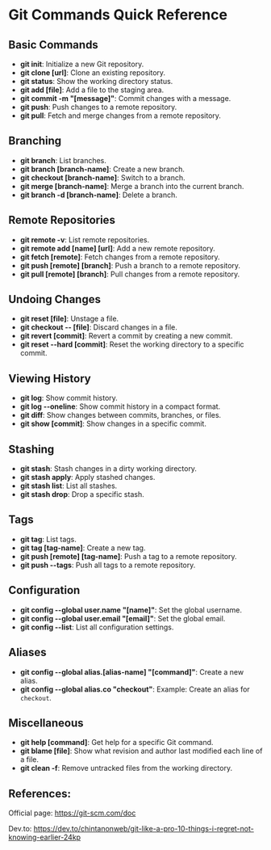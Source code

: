 # Git Commands Quick Reference

## Basic Commands
- **git init**: Initialize a new Git repository.
- **git clone [url]**: Clone an existing repository.
- **git status**: Show the working directory status.
- **git add [file]**: Add a file to the staging area.
- **git commit -m "[message]"**: Commit changes with a message.
- **git push**: Push changes to a remote repository.
- **git pull**: Fetch and merge changes from a remote repository.

## Branching
- **git branch**: List branches.
- **git branch [branch-name]**: Create a new branch.
- **git checkout [branch-name]**: Switch to a branch.
- **git merge [branch-name]**: Merge a branch into the current branch.
- **git branch -d [branch-name]**: Delete a branch.

## Remote Repositories
- **git remote -v**: List remote repositories.
- **git remote add [name] [url]**: Add a new remote repository.
- **git fetch [remote]**: Fetch changes from a remote repository.
- **git push [remote] [branch]**: Push a branch to a remote repository.
- **git pull [remote] [branch]**: Pull changes from a remote repository.

## Undoing Changes
- **git reset [file]**: Unstage a file.
- **git checkout -- [file]**: Discard changes in a file.
- **git revert [commit]**: Revert a commit by creating a new commit.
- **git reset --hard [commit]**: Reset the working directory to a specific commit.

## Viewing History
- **git log**: Show commit history.
- **git log --oneline**: Show commit history in a compact format.
- **git diff**: Show changes between commits, branches, or files.
- **git show [commit]**: Show changes in a specific commit.

## Stashing
- **git stash**: Stash changes in a dirty working directory.
- **git stash apply**: Apply stashed changes.
- **git stash list**: List all stashes.
- **git stash drop**: Drop a specific stash.

## Tags
- **git tag**: List tags.
- **git tag [tag-name]**: Create a new tag.
- **git push [remote] [tag-name]**: Push a tag to a remote repository.
- **git push --tags**: Push all tags to a remote repository.

## Configuration
- **git config --global user.name "[name]"**: Set the global username.
- **git config --global user.email "[email]"**: Set the global email.
- **git config --list**: List all configuration settings.

## Aliases
- **git config --global alias.[alias-name] "[command]"**: Create a new alias.
- **git config --global alias.co "checkout"**: Example: Create an alias for `checkout`.

## Miscellaneous
- **git help [command]**: Get help for a specific Git command.
- **git blame [file]**: Show what revision and author last modified each line of a file.
- **git clean -f**: Remove untracked files from the working directory.

## References:

Official page:
  https://git-scm.com/doc

Dev.to:
  https://dev.to/chintanonweb/git-like-a-pro-10-things-i-regret-not-knowing-earlier-24kp
